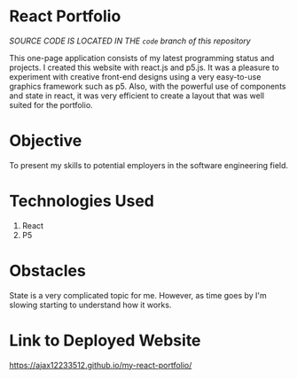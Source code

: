 # React Portfolio

*SOURCE CODE IS LOCATED IN THE `code` branch of this repository*

This one-page application consists of my latest programming status and projects. I created this website with react.js and p5.js. It was a pleasure to experiment
with creative front-end designs using a very easy-to-use graphics framework such as p5. Also, with the powerful use of components and state in react, it was very efficient 
to create a layout that was well suited for the portfolio. 

# Objective 

To present my skills to potential employers in the software engineering field.

# Technologies Used
1. React
2. P5

# Obstacles

State is a very complicated topic for me. However, as time goes by I'm slowing starting to understand how it works. 

# Link to Deployed Website
https://ajax12233512.github.io/my-react-portfolio/
